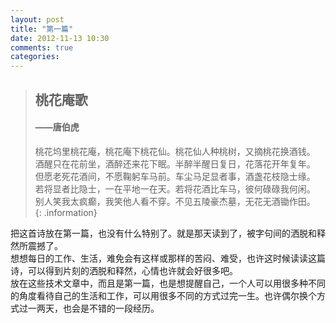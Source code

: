 ```yaml
---
layout: post
title: "第一篇"
date: 2012-11-13 10:30
comments: true
categories: 
---
```


> ## 桃花庵歌    
> 
> ####  ——唐伯虎    
> 
> 桃花坞里桃花庵，桃花庵下桃花仙。桃花仙人种桃树，又摘桃花换酒钱。      
> 酒醒只在花前坐，酒醉还来花下眠。半醉半醒日复日，花落花开年复年。      
> 但愿老死花酒间，不愿鞠躬车马前。车尘马足显者事，酒盏花枝隐士缘。   
> 若将显者比隐士，一在平地一在天。若将花酒比车马，彼何碌碌我何闲。   
> 别人笑我太疯癫，我笑他人看不穿。不见五陵豪杰墓，无花无酒锄作田。   
{: .information}

<!-- more -->

把这首诗放在第一篇，也没有什么特别了。就是那天读到了，被字句间的洒脱和释然所震撼了。    
想想每日的工作、生活，难免会有这样或那样的苦闷、难受，也许这时候读读这篇诗，可以得到片刻的洒脱和释然，心情也许就会好很多吧。   
放在这些技术文章中，而且是第一篇，也是想提醒自己，一个人可以用很多种不同的角度看待自己的生活和工作，可以用很多不同的方式过完一生。也许偶尔换个方式过一两天，也会是不错的一段经历。
